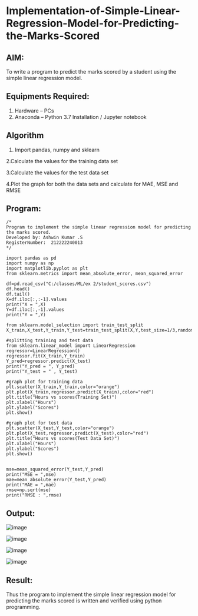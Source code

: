 # Implementation-of-Simple-Linear-Regression-Model-for-Predicting-the-Marks-Scored

## AIM:
To write a program to predict the marks scored by a student using the simple linear regression model.

## Equipments Required:
1. Hardware – PCs
2. Anaconda – Python 3.7 Installation / Jupyter notebook

## Algorithm
1. Import pandas, numpy and sklearn
   
2.Calculate the values for the training data set

3.Calculate the values for the test data set

4.Plot the graph for both the data sets and calculate for MAE, MSE and RMSE

## Program:
```
/*
Program to implement the simple linear regression model for predicting the marks scored.
Developed by: Ashwin Kumar .S
RegisterNumber:  212222240013
*/
```

```
import pandas as pd
import numpy as np
import matplotlib.pyplot as plt
from sklearn.metrics import mean_absolute_error, mean_squared_error

df=pd.read_csv("C:/classes/ML/ex 2/student_scores.csv")
df.head()
df.tail()
X=df.iloc[:,:-1].values
print("X = ",X)
Y=df.iloc[:,-1].values
print("Y = ",Y)

from sklearn.model_selection import train_test_split
X_train,X_test,Y_train,Y_test=train_test_split(X,Y,test_size=1/3,random_state=0)

#splitting training and test data
from sklearn.linear_model import LinearRegression
regressor=LinearRegression()
regressor.fit(X_train,Y_train)
Y_pred=regressor.predict(X_test)
print("Y_pred = ", Y_pred)
print("Y_test = " , Y_test)

#graph plot for training data
plt.scatter(X_train,Y_train,color="orange")
plt.plot(X_train,regressor.predict(X_train),color="red")
plt.title("Hours vs scores(Training Set)")
plt.xlabel("Hours")
plt.ylabel("Scores")
plt.show()

#graph plot for test data
plt.scatter(X_test,Y_test,color="orange")
plt.plot(X_test,regressor.predict(X_test),color="red")
plt.title("Hours vs scores(Test Data Set)")
plt.xlabel("Hours")
plt.ylabel("Scores")
plt.show()


mse=mean_squared_error(Y_test,Y_pred)
print("MSE = ",mse)
mae=mean_absolute_error(Y_test,Y_pred)
print("MAE = ",mae)
rmse=np.sqrt(mse)
print("RMSE : ",rmse)

```

## Output:

![image](https://github.com/Ashwinkumar-03/Implementation-of-Simple-Linear-Regression-Model-for-Predicting-the-Marks-Scored/assets/118663725/a8371842-e785-46fb-b183-a664ef54ec80)

![image](https://github.com/Ashwinkumar-03/Implementation-of-Simple-Linear-Regression-Model-for-Predicting-the-Marks-Scored/assets/118663725/e5fb6c4d-1d89-4966-b0d9-86669a5275d2)

![image](https://github.com/Ashwinkumar-03/Implementation-of-Simple-Linear-Regression-Model-for-Predicting-the-Marks-Scored/assets/118663725/776447ec-a658-42ac-a63a-5ffce9b188c8)

![image](https://github.com/Ashwinkumar-03/Implementation-of-Simple-Linear-Regression-Model-for-Predicting-the-Marks-Scored/assets/118663725/14c14e77-6765-437e-9362-02177de58a3f)

## Result:
Thus the program to implement the simple linear regression model for predicting the marks scored is written and verified using python programming.
